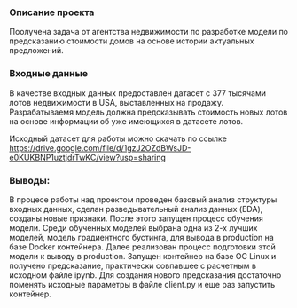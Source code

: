 ### Описание проекта
Поолучена задача от агентства недвижимости по разработке модели по предсказанию стоимости домов на основе истории актуальных предложений.

### Входные данные
В качестве входных данных предоставлен датасет с 377 тысячами лотов недвижимости в USA, выставленных на продажу. Разрабатываемя модель должна предсказывать стоимость новых лотов на основе информации об уже имеющихся в датасете лотов.

Исходный датасет для работы можно скачать по ссылке https://drive.google.com/file/d/1gzJ2OZdBWsJD-e0KUKBNP1uztjdrTwKC/view?usp=sharing

### Выводы:
В процесе работы над проектом проведен базовый анализ структуры входных данных, сделан разведывательный анализ данных (EDA), созданы новые признаки. После этого запущен процесс обучения модели. Среди обученных моделей выбрана одна из 2-х лучших моделей, модель градиентного бустинга, для вывода в production на базе Docker контейнера. Далее реализован процесс подготовки этой модели к выводу в production. Запущен контейнер на базе ОС Linux и получено предсказание, практически совпавшее с расчетным в исходном файле ipynb. Для создания нового предсказания достаточно поменять исходные параметры в файле client.py и еще раз запустить контейнер.
